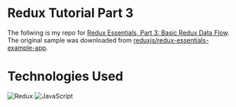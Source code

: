 # Redux Tutorial Part 3
The follwing is my repo for [Redux Essentials, Part 3: Basic Redux Data Flow](https://redux.js.org/tutorials/essentials/part-3-data-flow). The original sample was downloaded from [reduxjs/redux-essentials-example-app](https://github.com/reduxjs/redux-essentials-example-app.git).

# Technologies Used
![Redux](https://img.shields.io/badge/redux-%23593d88.svg?style=for-the-badge&logo=redux&logoColor=white)
![JavaScript](https://img.shields.io/badge/javascript-%23323330.svg?style=for-the-badge&logo=javascript&logoColor=%23F7DF1E)
